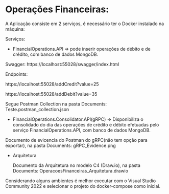 # Operações Financeiras:
A Aplicação consiste em 2 serviços, é necessário ter o Docker instalado na máquina:

Serviços:

- FinancialOperations.API => pode inserir operações de débito e de crédito, com banco de dados MongoDB.

Swagger: https://localhost:55028/swagger/index.html

Endpoints:

https://localhost:55028/addCredit?value=25

https://localhost:55028/addDebit?value=35

Segue Postman Collection na pasta Documents: Teste.postman_collection.json

- FinancialOperations.Consolidator.API(gRPC) => Disponibiliza o consolidado do dia das operações de crédito e débito efetuadas pelo serviço FinancialOperations.API, com banco de dados MongoDB.

Documento de evicencia do Postman do gRPC(não tem opção para exportar), na pasta Documents: gRPC_Evidence.png

- Arquitetura

  Documento da Arquitetura no modelo C4 (Draw.io), na pasta Documents: OperacoesFinanceiras_Arquitetura.drawio 

Considerando alguns ambientes é melhor executar com o Visual Studio Community 2022 e selecionar o projeto do docker-compose como inicial.
